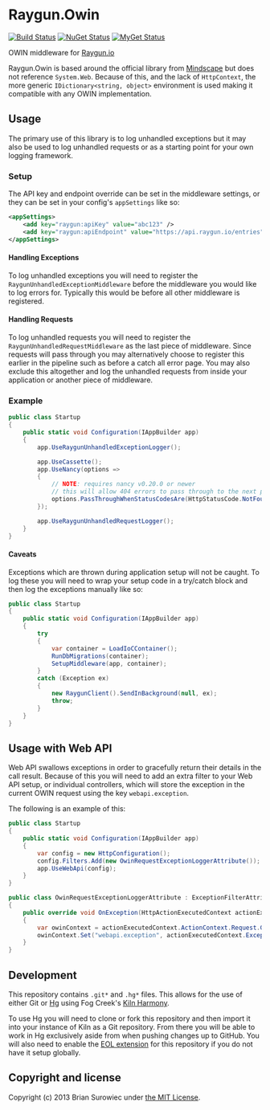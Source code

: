 # Raygun.Owin

[![Build Status](https://ci.appveyor.com/api/projects/status/acwjo8gsxa6u12ur?svg=true)](https://ci.appveyor.com/project/xt0rted/raygun-owin)
[![NuGet Status](http://img.shields.io/nuget/v/Raygun.Owin.svg?style=flat)](https://www.nuget.org/packages/Raygun.Owin/)
[![MyGet Status](https://img.shields.io/myget/13degrees/vpre/Raygun.Owin.svg?style=flat&label=myget)](http://www.myget.org/f/13degrees)

OWIN middleware for [Raygun.io](http://raygun.io/)

Raygun.Owin is based around the official library from [Mindscape](https://github.com/MindscapeHQ/raygun4net) but does not reference `System.Web`. Because of this, and the lack of `HttpContext`, the more generic `IDictionary<string, object>` environment is used making it compatible with any OWIN implementation.


## Usage

The primary use of this library is to log unhandled exceptions but it may also be used to log unhandled requests or as a starting point for your own logging framework.


### Setup

The API key and endpoint override can be set in the middleware settings, or they can be set in your config's `appSettings` like so:

```xml
<appSettings>
    <add key="raygun:apiKey" value="abc123" />
    <add key="raygun:apiEndpoint" value="https://api.raygun.io/entries" />
</appSettings>
```

#### Handling Exceptions

To log unhandled exceptions you will need to register the `RaygunUnhandledExceptionMiddleware` before the middleware you would like to log errors for. Typically this would be before all other middleware is registered.


#### Handling Requests

To log unhandled requests you will need to register the `RaygunUnhandledRequestMiddleware` as the last piece of middleware. Since requests will pass through you may alternatively choose to register this earlier in the pipeline such as before a catch all error page. You may also exclude this altogether and log the unhandled requests from inside your application or another piece of middleware.


### Example

```csharp
public class Startup
{
    public static void Configuration(IAppBuilder app)
    {
        app.UseRaygunUnhandledExceptionLogger();

        app.UseCassette();
        app.UseNancy(options =>
        {
            // NOTE: requires nancy v0.20.0 or newer
            // this will allow 404 errors to pass through to the next piece of middleware
            options.PassThroughWhenStatusCodesAre(HttpStatusCode.NotFound);
        });

        app.UseRaygunUnhandledRequestLogger();
    }
}
```


#### Caveats

Exceptions which are thrown during application setup will not be caught. To log these you will need to wrap your setup code in a try/catch block and then log the exceptions manually like so:

```csharp
public class Startup
{
    public static void Configuration(IAppBuilder app)
    {
        try
        {
            var container = LoadIoCContainer();
            RunDbMigrations(container);
            SetupMiddleware(app, container);
        }
        catch (Exception ex)
        {
            new RaygunClient().SendInBackground(null, ex);
            throw;
        }
    }
}
```


## Usage with Web API

Web API swallows exceptions in order to gracefully return their details in the call result. Because of this you will need to add an extra filter to your Web API setup, or individual controllers, which will store the exception in the current OWIN request using the key `webapi.exception`.

The following is an example of this:

```csharp
public class Startup
{
    public static void Configuration(IAppBuilder app)
    {
        var config = new HttpConfiguration();
        config.Filters.Add(new OwinRequestExceptionLoggerAttribute());
        app.UseWebApi(config);
    }
}

public class OwinRequestExceptionLoggerAttribute : ExceptionFilterAttribute
{
    public override void OnException(HttpActionExecutedContext actionExecutedContext)
    {
        var owinContext = actionExecutedContext.ActionContext.Request.GetOwinContext();
        owinContext.Set("webapi.exception", actionExecutedContext.Exception);
    }
}
```


## Development

This repository contains `.git*` and `.hg*` files. This allows for the use of either Git or [Hg](http://mercurial.selenic.com/) using Fog Creek's [Kiln Harmony](http://www.fogcreek.com/kiln/).

To use Hg you will need to clone or fork this repository and then import it into your instance of Kiln as a Git repository. From there you will be able to work in Hg exclusively aside from when pushing changes up to GitHub. You will also need to enable the [EOL extension](http://mercurial.selenic.com/wiki/EolExtension) for this repository if you do not have it setup globally.


## Copyright and license

Copyright (c) 2013 Brian Surowiec under [the MIT License](LICENSE).